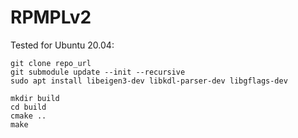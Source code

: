 # RPMPLv2

Tested for Ubuntu 20.04:


```
git clone repo_url
git submodule update --init --recursive
sudo apt install libeigen3-dev libkdl-parser-dev libgflags-dev

mkdir build
cd build
cmake ..
make
```
